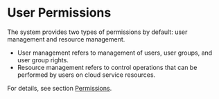 # User Permissions<a name="en-us_topic_0054594845"></a>

The system provides two types of permissions by default: user management and resource management.

-   User management refers to management of users, user groups, and user group rights.
-   Resource management refers to control operations that can be performed by users on cloud service resources.

For details, see section [Permissions](https://docs.otc.t-systems.com/en-us/permissions/index.html).

